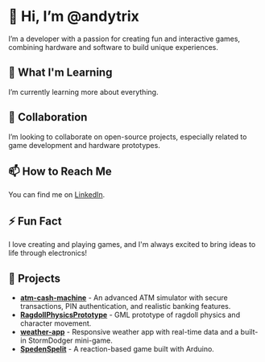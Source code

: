 # 👋 Hi, I’m @andytrix  
I’m a developer with a passion for creating fun and interactive games, combining hardware and software to build unique experiences.

## 🌱 What I'm Learning  
I’m currently learning more about everything.

## 💬 Collaboration  
I’m looking to collaborate on open-source projects, especially related to game development and hardware prototypes.

## 📫 How to Reach Me  
You can find me on [LinkedIn](https://www.linkedin.com/in/andreaskotala).

## ⚡ Fun Fact  
I love creating and playing games, and I'm always excited to bring ideas to life through electronics!

## 🚀 Projects
- **[atm-cash-machine](https://github.com/andytrix/atm-cash-machine)** - An advanced ATM simulator with secure transactions, PIN authentication, and realistic banking features.
- **[RagdollPhysicsPrototype](https://github.com/andytrix/RagdollPhysicsPrototype)** - GML prototype of ragdoll physics and character movement.
- **[weather-app](https://github.com/andytrix/weather-app)** - Responsive weather app with real-time data and a built-in StormDodger mini-game.
- **[SpedenSpelit](https://github.com/andytrix/SpedenSpelit)** - A reaction-based game built with Arduino.

<!---
andytrix/andytrix is a ✨ special ✨ repository because its `README.md` (this file) appears on your GitHub profile.
You can click the Preview link to take a look at your changes.
--->
